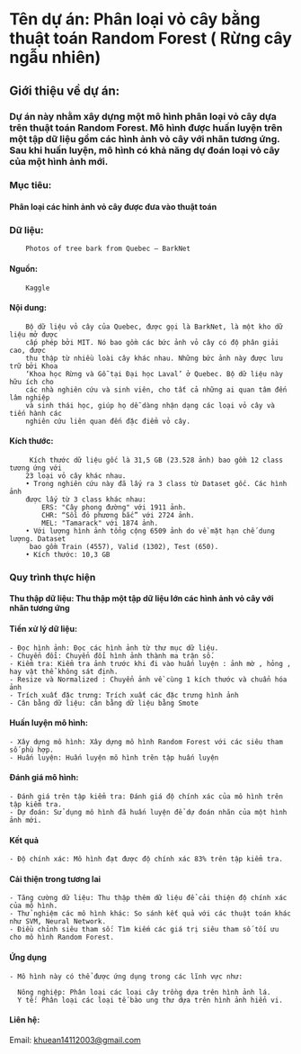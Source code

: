 # Tên dự án: Phân loại vỏ cây bằng thuật toán Random Forest ( Rừng cây ngẫu nhiên)
## Giới thiệu về dự án:
### Dự án này nhằm xây dựng một mô hình phân loại vỏ cây dựa trên thuật toán Random Forest. Mô hình được huấn luyện trên một tập dữ liệu gồm các hình ảnh vỏ cây với nhãn tương ứng. Sau khi huấn luyện, mô hình có khả năng dự đoán loại vỏ cây của một hình ảnh mới.

### Mục tiêu:
#### Phân loại các hỉnh ảnh vỏ cây được đưa vào thuật toán 

### Dữ liệu: 
        Photos of tree bark from Quebec – BarkNet
#### Nguồn: 
        Kaggle
#### Nội dung: 
        Bộ dữ liệu vỏ cây của Quebec, được gọi là BarkNet, là một kho dữ liệu mở được 
        cấp phép bởi MIT. Nó bao gồm các bức ảnh vỏ cây có độ phân giải cao, được 
        thu thập từ nhiều loài cây khác nhau. Những bức ảnh này được lưu trữ bởi Khoa 
        ‘Khoa học Rừng và Gỗ tại Đại học Laval’ ở Quebec. Bộ dữ liệu này hữu ích cho 
        các nhà nghiên cứu và sinh viên, cho tất cả những ai quan tâm đến lâm nghiệp 
        và sinh thái học, giúp họ dễ dàng nhận dạng các loại vỏ cây và tiến hành các 
        nghiên cứu liên quan đến đặc điểm vỏ cây.
#### Kích thước: 
         Kích thước dữ liệu gốc là 31,5 GB (23.528 ảnh) bao gồm 12 class tương ứng với 
        23 loại vỏ cây khác nhau.
        • Trong nghiên cứu này đã lấy ra 3 class từ Dataset gốc. Các hình ảnh 
        được lấy từ 3 class khác nhau: 
            ERS: "Cây phong đường" với 1911 ảnh. 
            CHR: “Sồi đỏ phương bắc” với 2724 ảnh. 
            MEL: "Tamarack" với 1874 ảnh. 
        • Với lượng hình ảnh tổng cộng 6509 ảnh do về mặt hạn chế dung lượng. Dataset 
         bao gồm Train (4557), Valid (1302), Test (650).  
        • Kích thước: 10,3 GB 
        

### Quy trình thực hiện

#### Thu thập dữ liệu: Thu thập một tập dữ liệu lớn các hình ảnh vỏ cây với nhãn tương ứng 
#### Tiền xử lý dữ liệu:
    - Đọc hình ảnh: Đọc các hình ảnh từ thư mục dữ liệu.
    - Chuyển đổi: Chuyển đổi hình ảnh thành ma trận số.
    - Kiểm tra: Kiểm tra ảnh trước khi đi vào huấn luyện : ảnh mờ , hỏng , hay vật thể không sát định.
    - Resize và Normalized : Chuyển ảnh về cùng 1 kích thước và chuẩn hóa ảnh 
    - Trích xuất đặc trưng: Trích xuất các đặc trưng hình ảnh
    - Cân bằng dữ liệu: cân bằng dữ liệu bằng Smote 
#### Huấn luyện mô hình:
    - Xây dựng mô hình: Xây dựng mô hình Random Forest với các siêu tham số phù hợp.
    - Huấn luyện: Huấn luyện mô hình trên tập huấn luyện

#### Đánh giá mô hình:
    - Đánh giá trên tập kiểm tra: Đánh giá độ chính xác của mô hình trên tập kiểm tra.
    - Dự đoán: Sử dụng mô hình đã huấn luyện để dự đoán nhãn của một hình ảnh mới.

#### Kết quả
    - Độ chính xác: Mô hình đạt được độ chính xác 83% trên tập kiểm tra.

#### Cải thiện trong tương lai
    - Tăng cường dữ liệu: Thu thập thêm dữ liệu để cải thiện độ chính xác của mô hình.
    - Thử nghiệm các mô hình khác: So sánh kết quả với các thuật toán khác như SVM, Neural Network.
    - Điều chỉnh siêu tham số: Tìm kiếm các giá trị siêu tham số tối ưu cho mô hình Random Forest.

#### Ứng dụng
    - Mô hình này có thể được ứng dụng trong các lĩnh vực như:

      Nông nghiệp: Phân loại các loại cây trồng dựa trên hình ảnh lá.
      Y tế: Phân loại các loại tế bào ung thư dựa trên hình ảnh hiển vi.
#### Liên hệ: 
  Email: khuean14112003@gmail.com
      
    
    
